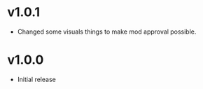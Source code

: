 # v1.0.1

 * Changed some visuals things to make mod approval possible.

# v1.0.0

 * Initial release
